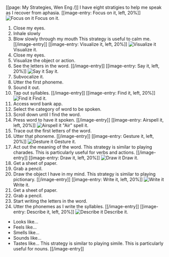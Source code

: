 [[page: My Strategies, Wen Eng /]]
I have eight stratigies to help me speak as I recover from aphasia.
[[image-entry: Focus on it, left, 20%]]
![Focus on it](focus.png)
Focus on it.
1. Close my eyes.
2. Inhale slowly
3. Blow slowly through my mouth
This strategy is useful to calm me.
[[/image-entry]]
[[image-entry: Visualize it, left, 20%]]
![Visualize it](visualize.png)
Visualize it.
1. Close my eyes.
2. Visualize the object or action.
3. See the letters in the word.
[[/image-entry]]
[[image-entry: Say it, left, 20%]]
![Say it](say.png)
Say it.
1. Subvocalize it.
2. Utter the first phoneme.
3. Sound it out.
4. Tap out syllables.
[[/image-entry]]
[[image-entry: Find it, left, 20%]]
![Find it](find.png)
Find it.
1. Access word bank app.
2. Select the category of word to be spoken.
3. Scroll down until I find the word.
4. Press word to have it spoken.
[[/image-entry]]
[[image-entry: Airspell it, left, 20%]]
![Airspell it](airspell.png)
"Air" spell it.
1. Trace out the first letters of the word.
2. Utter that phoneme.
[[/image-entry]]
[[image-entry: Gesture it, left, 20%]]
![Gesture it](gesture.png)
Gesture it.
1. Act out the meaning of the word.
This strategy is similar to playing charades.
This is particularly useful for verbs and actions.
[[/image-entry]]
[[image-entry: Draw it, left, 20%]]
![Draw it](draw.png)
Draw it.
1. Get a sheet of paper.
2. Grab a pencil.
3. Draw the object I have in my mind.
This strategy is similar to playing pictionary.
[[/image-entry]]
[[image-entry: Write it, left, 20%]]
![Write it](write.png)
Write it.
1. Get a sheet of paper.
2. Grab a pencil.
3. Start writing the letters in the word.
4. Utter the phonemes as I write the syllables.
[[/image-entry]]
[[image-entry: Describe it, left, 20%]]
![Describe it](describe.png)
Describe it.
* Looks like...
* Feels like...
* Smells like...
* Sounds like...
* Tastes like...
This strategy is similar to playing simile.
This is particularly useful for nouns.
[[/image-entry]]
